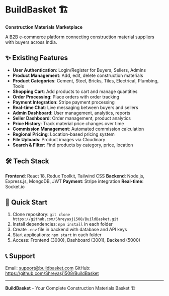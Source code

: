 # BuildBasket 🏗️

**Construction Materials Marketplace**

A B2B e-commerce platform connecting construction material suppliers with buyers across India.

## ✨ Existing Features

- **User Authentication**: Login/Register for Buyers, Sellers, Admins
- **Product Management**: Add, edit, delete construction materials
- **Product Categories**: Cement, Steel, Bricks, Tiles, Electrical, Plumbing, Tools
- **Shopping Cart**: Add products to cart and manage quantities
- **Order Processing**: Place orders with order tracking
- **Payment Integration**: Stripe payment processing
- **Real-time Chat**: Live messaging between buyers and sellers
- **Admin Dashboard**: User management, analytics, reports
- **Seller Dashboard**: Order management, product analytics
- **Price History**: Track material price changes over time
- **Commission Management**: Automated commission calculation
- **Regional Pricing**: Location-based pricing system
- **File Uploads**: Product images via Cloudinary
- **Search & Filter**: Find products by category, price, location

## 🛠️ Tech Stack

**Frontend**: React 18, Redux Toolkit, Tailwind CSS
**Backend**: Node.js, Express.js, MongoDB, JWT
**Payment**: Stripe integration
**Real-time**: Socket.io

## 🚀 Quick Start

1. Clone repository: `git clone https://github.com/Shreyasj1508/BuildBasket.git`
2. Install dependencies: `npm install` in each folder
3. Create `.env` file in backend with database and API keys
4. Start applications: `npm start` in each folder
5. Access: Frontend (3000), Dashboard (3001), Backend (5000)

## 📞 Support

Email: support@buildbasket.com
GitHub: https://github.com/Shreyasj1508/BuildBasket

---

**BuildBasket** - Your Complete Construction Materials Basket 🏗️
